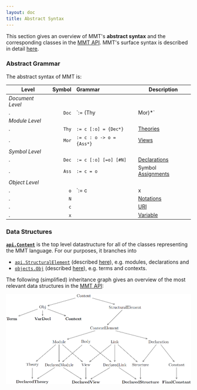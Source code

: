 ```yaml
---
layout: doc
title: Abstract Syntax
---
```

This section gives an overview of MMT's **abstract syntax** and the corresponding classes in the [MMT API](../). MMT's surface syntax is described in detail [here](../../language/).

### Abstract Grammar

The abstract syntax of MMT is:

 Level | Symbol | Grammar | Description
---- |----: | :---- | ----
*Document Level* | | |
. | `Doc` | `:= (Thy | Mor)*` | [Documents](namespaces.html)
*Module Level* | | |
. | `Thy` | `:= c [:o] = {Dec*}` | [Theories](modules.html#theories)
. | `Mor` | `:= c : o -> o = {Ass*}` | [Views](modules.html#views)
*Symbol Level* | | |
. | `Dec` | `:= c [:o] [=o] [#N]` | [Declarations](declarations.html)
. | `Ass` | `:= c = o` | Symbol [Assignments](modules.html#views)
*Object Level* | | |
. | `o`   | `:= c | x | c( (x[: o])* ; o* )` | [Objects/Terms](objects.html)
. | `N`   |   | [Notations](declarations.html#constants)
. | `c`   |   | [URI](../uris.html)
. | `x`   |   | [Variable](objects.html)

### Data Structures

**[`api.Content`](http://kwarc.github.io/MMT/api/index.html#info.kwarc.mmt.api.Content)** is the top level datastructure for all of the classes representing the MMT language. For our purposes, it branches into 

* [`api.StructuralElement`](http://kwarc.github.io/MMT/api/index.html#info.kwarc.mmt.api.StructuralElement) (described [here](structural.html)), e.g. modules, declarations and 
* [`objects.Obj`](http://kwarc.github.io/MMT/api/index.html#info.kwarc.mmt.api.objects.Obj) (described [here](objects.html)), e.g. terms and contexts.

The following (simplified) inheritance graph gives an overview of the most relevant data structures in the [MMT API](../):

![data structures](/doc/img/datastructures.png)
